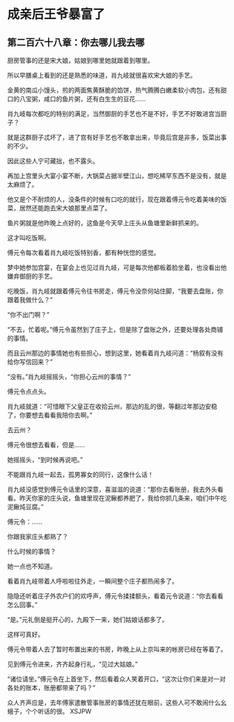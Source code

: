 # 成亲后王爷暴富了 
 ## 第二百六十八章：你去哪儿我去哪
  厨房管事的还是宋大娘，姑娘到哪里她就跟着到哪里。  
  
 所以早膳桌上看到的还是熟悉的味道，肖九岐就很喜欢宋大娘的手艺。  
  
 金黄的南瓜小馒头，煎的两面焦黄酥脆的馅饼，热气腾腾白嫩柔软小肉包，还有甜口的八宝粥，咸口的鱼片粥，还有白生生的豆花……  
  
 肖九岐每次都吃的特别的满足，当然御厨的手艺也不是不好，手艺不好敢进宫当厨子？  
  
 就是这群厨子忒坏了，进了宫有好手艺也不敢拿出来，毕竟后宫是非多，饭菜出事的不少。  
  
 因此这些人宁可藏拙，也不露头。  
  
 再加上宫里头大宴小宴不断，大锅菜占据半壁江山，想吃稀罕东西不是没有，就是太麻烦了。  
  
 他又是个不耐烦的人，没条件的时候有口吃的就行，现在跟着傅元令吃着美味的饭菜，居然还能跑去宋大娘那里点菜了。  
  
 鱼片粥就是他昨晚上点好的，这鱼是今天早上庄头从鱼塘里新鲜抓来的。  
  
 这才叫吃饭啊。  
  
 傅元令每次看着肖九岐吃饭特别香，都有种恍惚的感觉。  
  
 梦中她参加宫宴，在宴会上也见过肖九岐，可是每次他都板着脸坐着，也没看出他嫌弃御厨的手艺。  
  
 吃晚饭，肖九岐就跟着傅元令往书房走，傅元令没奈何站住脚，“我要去盘账，你跟着我做什么？”  
  
 “你不出门啊？”  
  
 “不去，忙着呢。”傅元令虽然到了庄子上，但是除了盘账之外，还要处理各处商铺的事情。  
  
 而且云州那边的事情她也有些担心，想到这里，她看着肖九岐问道：“杨叙有没有给你写信回来？”  
  
 “没有。”肖九岐摇摇头，“你担心云州的事情？”  
  
 傅元令点点头。  
  
 肖九岐就道：“可惜眼下父皇正在收拾云州，那边的乱的很，等翻过年那边安稳了，你要想去看看我陪你去啊。”  
  
 去云州？  
  
 傅元令很想去看看，但是……  
  
 她摇摇头，“到时候再说吧。”  
  
 不能跟肖九岐一起去，孤男寡女的同行，这像什么话！  
  
 肖九岐没感觉到傅元令话里的深意，喜滋滋的说道：“那你去看账册，我去外头看看。昨天你家的庄头说，鱼塘里现在泥鳅都养肥了，我给你抓几条来，咱们中午吃泥鳅炖豆腐。”  
  
 傅元令：……  
  
 你跟我家庄头都熟了？  
  
 什么时候的事情？  
  
 她一点也不知道。  
  
 看着肖九岐带着人呼啦啦往外走，一瞬间整个庄子都热闹多了。  
  
 隐隐还听着庄子外农户们的欢呼声，傅元令揉揉额头，看着元令说道：“你去看看怎么回事。”  
  
 “是。”元礼倒是挺开心的，九殿下一来，她们姑娘话都多了。  
  
 这样可真好。  
  
 傅元令带着人去了暂时布置出来的书房，昨晚上从上京叫来的帐房已经在等着了。  
  
 见到傅元令进来，齐齐起身行礼，“见过大姑娘。”  
  
 “诸位请坐。”傅元令在上首坐下，然后看着众人笑着开口，“这次让你们来是对一对各处的账本，账册都带来了吗？”  
  
 众人齐声应是，去年傅家遣散管事账房的事情还犹在眼前，这些人可不敢闹什么幺蛾子，个个听话的很。 
XSJPW